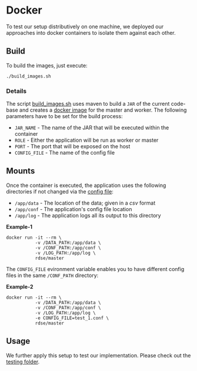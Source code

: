 # Docker

To test our setup distributively on one machine, we deployed our approaches into docker containers to isolate them against each other.

## Build

To build the images, just execute:

```
./build_images.sh
```

### Details

The script [build_images.sh](build_images.sh) uses maven to build a `JAR` of the current code-base and creates a 
[docker image](Dockerfile-DER) for the master and worker. The following parameters have to be set for the build process:
* `JAR_NAME` - The name of the JAR that will be executed within the container
* `ROLE` - Either the application will be run as worker or master
* `PORT` - The port that will be exposed on the host
* `CONFIG_FILE` - The name of the config file

## Mounts

Once the container is executed, the application uses the following directories if not changed via the [config file](..approaches/optimistic/src/main/resources/default.conf):

* `/app/data` - The location of the data; given in a *csv* format
* `/app/conf` - The application's config file location
* `/app/log` - The application logs all its output to this directory

**Example-1**
```
docker run -it --rm \
           -v /DATA_PATH:/app/data \
           -v /CONF_PATH:/app/conf \
           -v /LOG_PATH:/app/log \
           rdse/master
```

The `CONFIG_FILE` evironment variable enables you to have different config files in the same `/CONF_PATH` directory:

**Example-2**
```
docker run -it --rm \
           -v /DATA_PATH:/app/data \
           -v /CONF_PATH:/app/conf \
           -v /LOG_PATH:/app/log \
           -e CONFIG_FILE=test_1.conf \
           rdse/master
```

## Usage

We further apply this setup to test our implementation. Please check out the [testing folder](../tests).
